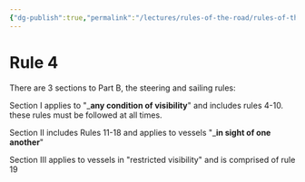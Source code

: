 ```yaml
---
{"dg-publish":true,"permalink":"/lectures/rules-of-the-road/rules-of-the-road-index/rule-4-visibility/"}
---
```



# Rule 4

There are 3 sections to Part B, the steering and sailing rules:

Section I applies to "_**any condition of visibility**" and includes rules 4-10. these rules must be followed at all times.

Section II includes Rules 11-18 and applies to vessels "_**in sight of one another**"

Section III applies to vessels in "restricted visibility" and is comprised of rule 19